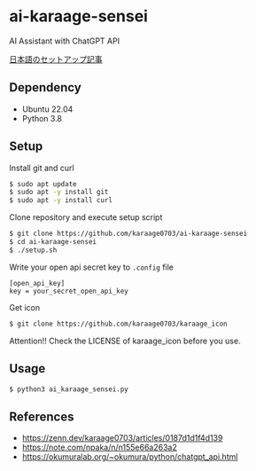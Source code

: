 # ai-karaage-sensei
AI Assistant with ChatGPT API

[日本語のセットアップ記事](https://zenn.dev/karaage0703/articles/ca086022abdd70)

## Dependency
- Ubuntu 22.04
- Python 3.8

## Setup
Install git and curl
```sh
$ sudo apt update
$ sudo apt -y install git
$ sudo apt -y install curl
```

Clone repository and execute setup script
```sh
$ git clone https://github.com/karaage0703/ai-karaage-sensei
$ cd ai-karaage-sensei
$ ./setup.sh
```

Write your open api secret key to `.config` file
```
[open_api_key]
key = your_secret_open_api_key
```

Get icon
```sh
$ git clone https://github.com/karaage0703/karaage_icon
```

Attention!! Check the LICENSE of karaage_icon before you use.


## Usage

```sh
$ python3 ai_karaage_sensei.py
```

## References

- https://zenn.dev/karaage0703/articles/0187d1d1f4d139
- https://note.com/npaka/n/n155e66a263a2
- https://okumuralab.org/~okumura/python/chatgpt_api.html
